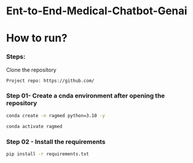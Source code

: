 # Ent-to-End-Medical-Chatbot-Genai

# How to run?
### Steps:

Clone the repository

```bash
Project repo: https://github.com/
```
### Step 01- Create a cnda environment after opening the repository
```bash
conda create -n ragmed python=3.10 -y
```

```bash
conda activate ragmed
```

### Step 02 - Install the requirements
```bash
pip install -r requirements.txt
```

